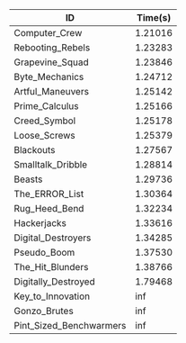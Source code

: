 |ID|Time(s)|
|-|-|
|Computer_Crew|1.21016|
|Rebooting_Rebels|1.23283|
|Grapevine_Squad|1.23846|
|Byte_Mechanics|1.24712|
|Artful_Maneuvers|1.25142|
|Prime_Calculus|1.25166|
|Creed_Symbol|1.25178|
|Loose_Screws|1.25379|
|Blackouts|1.27567|
|Smalltalk_Dribble|1.28814|
|Beasts|1.29736|
|The_ERROR_List|1.30364|
|Rug_Heed_Bend|1.32234|
|Hackerjacks|1.33616|
|Digital_Destroyers|1.34285|
|Pseudo_Boom|1.37530|
|The_Hit_Blunders|1.38766|
|Digitally_Destroyed|1.79468|
|Key_to_Innovation|inf|
|Gonzo_Brutes|inf|
|Pint_Sized_Benchwarmers|inf|
